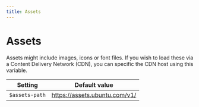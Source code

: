 ```yaml
---
title: Assets
---
```


# Assets

Assets might include images, icons or font files. If you wish to load these via a Content Delivery Network (CDN), you can specific the CDN host using this variable.

Setting  | Default value
 ------------- | -------------
`$assets-path` | https://assets.ubuntu.com/v1/

